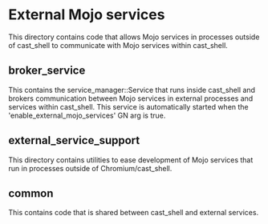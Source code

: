 # External Mojo services

This directory contains code that allows Mojo services in processes outside of
cast_shell to communicate with Mojo services within cast_shell.

## broker_service
This contains the service_manager::Service that runs inside cast_shell and
brokers communication between Mojo services in external processes and services
within cast_shell. This service is automatically started when the
'enable_external_mojo_services' GN arg is true.

## external_service_support
This directory contains utilities to ease development of Mojo services that run
in processes outside of Chromium/cast_shell.

## common
This contains code that is shared between cast_shell and external services.
